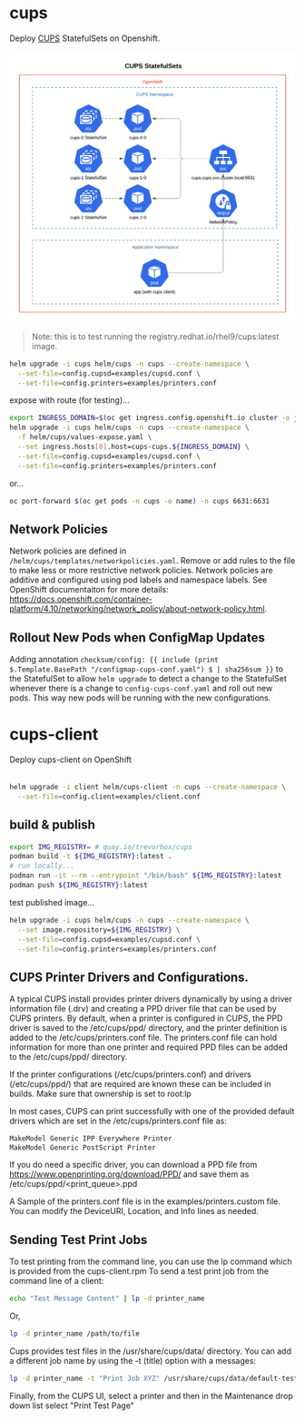 # cups

Deploy [CUPS](https://en.wikipedia.org/wiki/CUPS) StatefulSets on Openshift.

![CUPS StatefulSet](./.pics/CUPS-StatefulSet.png)

> Note: this is to test running the registry.redhat.io/rhel9/cups:latest image.

```sh
helm upgrade -i cups helm/cups -n cups --create-namespace \
  --set-file=config.cupsd=examples/cupsd.conf \
  --set-file=config.printers=examples/printers.conf
```

expose with route (for testing)...

```sh
export INGRESS_DOMAIN=$(oc get ingress.config.openshift.io cluster -o jsonpath={.spec.domain})
helm upgrade -i cups helm/cups -n cups --create-namespace \
  -f helm/cups/values-expose.yaml \
  --set ingress.hosts[0].host=cups-cups.${INGRESS_DOMAIN} \
  --set-file=config.cupsd=examples/cupsd.conf \
  --set-file=config.printers=examples/printers.conf
```

or...

```sh
oc port-forward $(oc get pods -n cups -o name) -n cups 6631:6631
```

## Network Policies 
Network policies are defined in `/helm/cups/templates/networkpolicies.yaml`. Remove or add rules to the file to make less or more restrictive network policies. Network policies are additive and configured using pod labels and namespace labels. See OpenShift documentaiton for more details: https://docs.openshift.com/container-platform/4.10/networking/network_policy/about-network-policy.html. 

## Rollout New Pods when ConfigMap Updates

Adding annotation `checksum/config: {{ include (print $.Template.BasePath "/configmap-cups-conf.yaml") $ | sha256sum }}` to the StatefulSet to allow `helm upgrade` to detect a change to the StatefulSet whenever there is a change to `config-cups-conf.yaml` and roll out new pods.  This way new pods will be running with the new configurations.


# cups-client
Deploy cups-client on OpenShift

```sh

helm upgrade -i client helm/cups-client -n cups --create-namespace \
  --set-file=config.client=examples/client.conf

```

## build & publish

```sh
export IMG_REGISTRY= # quay.io/trevorbox/cups
podman build -t ${IMG_REGISTRY}:latest .
# run locally...
podman run -it --rm --entrypoint "/bin/bash" ${IMG_REGISTRY}:latest
podman push ${IMG_REGISTRY}:latest
```

test published image...

```sh
helm upgrade -i cups helm/cups -n cups --create-namespace \
  --set image.repository=${IMG_REGISTRY} \
  --set-file=config.cupsd=examples/cupsd.conf \
  --set-file=config.printers=examples/printers.conf
```

## CUPS Printer Drivers and Configurations.

A typical CUPS install provides printer drivers dynamically by using a driver information file (.drv) and creating a PPD driver file that can be used by CUPS printers. By default, when a printer is configured in CUPS, the PPD driver is saved to the /etc/cups/ppd/ directory, and the printer definition is added to the /etc/cups/printers.conf file. The printers.conf file can hold information for more than one printer and required PPD files can be added to the /etc/cups/ppd/ directory.

If the printer configurations (/etc/cups/printers.conf) and drivers (/etc/cups/ppd/) that are required are known these can be included in builds.
Make sure that ownership is set to root:lp

In most cases, CUPS can print successfully with one of the provided default drivers which are set in the /etc/cups/printers.conf file as:
```
MakeModel Generic IPP Everywhere Printer
MakeModel Generic PostScript Printer
```
If you do need a specific driver, you can download a PPD file from https://www.openprinting.org/download/PPD/ and save them 
as /etc/cups/ppd/<print_queue>.ppd

A Sample of the printers.conf file is in the examples/printers.custom file. You can modify the DeviceURI, Location, and Info lines as needed.

## Sending Test Print Jobs

To test printing from the command line, you can use the lp command which is provided from the cups-client.rpm
To send a test print job from the command line of a client:
```sh
echo "Test Message Content" | lp -d printer_name
```
Or,
```sh
lp -d printer_name /path/to/file
```

Cups provides test files in the /usr/share/cups/data/ directory.
You can add a different job name by using the -t (title) option with a messages:
```sh
lp -d printer_name -t "Print Job XYZ" /usr/share/cups/data/default-testpage.pdf
```

Finally, from the CUPS UI, select a printer and then in the Maintenance drop down list select "Print Test Page"

